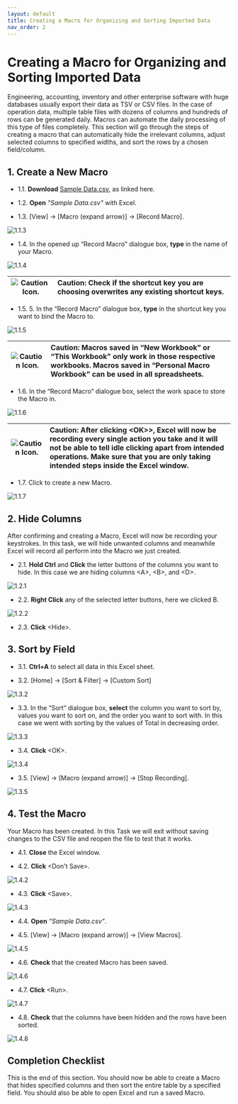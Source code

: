 ```yaml
---
layout: default
title: Creating a Macro for Organizing and Sorting Imported Data
nav_order: 2
---
```


# Creating a Macro for Organizing and Sorting Imported Data

Engineering, accounting, inventory and other enterprise software with huge databases usually export their data as TSV or CSV files. In the case of operation data, multiple table files with dozens of columns and hundreds of rows can be generated daily. Macros can automate the daily processing of this type of files completely. This section will go through the steps of creating a macro that can automatically hide the irrelevant columns, adjust selected columns to specified widths, and sort the rows by a chosen field/column.

## 1. Create a New Macro

* 1.1\. **Download** [Sample Data.csv](sampleData/Sample_Data.csv), as linked here.

* 1.2\. **Open** *"Sample Data.csv"* with Excel.

* 1.3\. [View] -> [Macro (expand arrow)] -> [Record Macro].

![1.1.3](https://github.com/chase-lsc/Task-Automation-With-Excel-Macros/blob/gh-pages/images/1.1.3.png?raw=true)

* 1.4\. In the opened up “Record Macro” dialogue box, **type** in the name of your Macro.

![1.1.4](images/1.1.4.png)

|![Caution Icon.](images/caution.png) |**Caution**: Check if the shortcut key you are choosing overwrites any existing shortcut keys.|
|-----|:------|

* 1.5\. 5.	In the “Record Macro” dialogue box, **type** in the shortcut key you want to bind the Macro to.

![1.1.5](images/1.1.5.png)

|![Caution Icon.](images/caution.png) |**Caution**: Macros saved in “New Workbook” or “This Workbook” only work in those respective workbooks. Macros saved in “Personal Macro Workbook” can be used in all spreadsheets.|
|-----|:------|

* 1.6\. In the “Record Macro” dialogue box, select the work space to store the Macro in.

![1.1.6](images/1.1.6.png)

|![Caution Icon.](images/caution.png) |**Caution**: After clicking &lt;OK&gt;>, Excel will now be recording every single action you take and it will not be able to tell idle clicking apart from intended operations. Make sure that you are only taking intended steps inside the Excel window.|
|-----|:------|

* 1.7\. Click <OK> to create a new Macro.
  
![1.1.7](images/1.1.7.png)

## 2. Hide Columns

After confirming and creating a Macro, Excel will now be recording your keystrokes. In this task, we will hide unwanted columns and meanwhile Excel will record all perform into the Macro we just created.

* 2.1\. **Hold Ctrl** and **Click** the letter buttons of the columns you want to hide. In this case we are hiding columns &lt;A&gt;, &lt;B&gt;, and &lt;D&gt;.

![1.2.1](images/1.2.1.png)

* 2.2\. **Right Click** any of the selected letter buttons, here we clicked B.

![1.2.2](images/1.2.2.png)

* 2.3\. **Click** &lt;Hide&gt;.

## 3. Sort by Field

* 3.1\. **Ctrl+A** to select all data in this Excel sheet.

* 3.2\. [Home] -> [Sort & Filter] -> [Custom Sort]

![1.3.2](images/1.3.2.png)

* 3.3\. In the “Sort” dialogue box, **select** the column you want to sort by, values you want to sort on, and the order you want to sort with. In this case we went with sorting by the values of Total in decreasing order.

![1.3.3](images/1.3.3.png)

* 3.4\. **Click** &lt;OK&gt;.

![1.3.4](images/1.3.4.png)

* 3.5\. [View] -> [Macro (expand arrow)] -> [Stop Recording].

![1.3.5](images/1.3.5.png)

## 4. Test the Macro

Your Macro has been created. In this Task we will exit without saving changes to the CSV file and reopen the file to test that it works.

* 4.1\. **Close** the Excel window.

* 4.2\. **Click** &lt;Don't Save&gt;.

![1.4.2](images/1.4.2.png)

* 4.3\. **Click** &lt;Save&gt;.

![1.4.3](images/1.4.3.png)

* 4.4\. **Open** *“Sample Data.csv”*.

* 4.5\. [View] -> [Macro (expand arrow)] -> [View Macros].

![1.4.5](images/1.4.5.png)

* 4.6\. **Check** that the created Macro has been saved.

![1.4.6](images/1.4.6.png)

* 4.7\. **Click** &lt;Run&gt;.

![1.4.7](images/1.4.7.png)

* 4.8\. **Check** that the columns have been hidden and the rows have been sorted.

![1.4.8](images/1.4.8.png)


## Completion Checklist

This is the end of this section. You should now be able to create a Macro that hides specified columns and then sort the entire table by a specified field. You should also be able to open Excel and run a saved Macro. 







